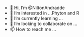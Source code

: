 - 👋 Hi, I’m @NiltonAndradde
- 👀 I’m interested in ...Phyton and R
- 🌱 I’m currently learning ...
- 💞️ I’m looking to collaborate on ...
- 📫 How to reach me ...

<!---
NiltonAndradde/NiltonAndradde is a ✨ special ✨ repository because its `README.md` (this file) appears on your GitHub profile.
You can click the Preview link to take a look at your changes.
--->
